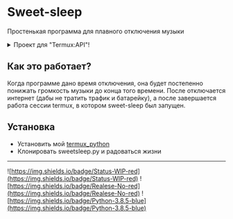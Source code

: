 # Sweet-sleep

Простенькая программа для плавного отключения музыки
<details>
<summary>Проект для "Termux:API"!</summary>
Это значит, что без Termux:API - это просто кусок безполезного кода
</details>

## Как это работает?

Когда программе дано время отключения, она будет постепенно понижать громкость музыки до конца того времени.
После отключается интернет (дабы не тратить трафик и батарейку), а после завершается работа сессии termux, в котором sweet-sleep был запущен.

## Установка

* Установить мой [termux_python](https://github.com/max-Z7/termux_python)
* Клонировать sweetsleep.py и радоваться жизни

---

![https://img.shields.io/badge/Status-WIP-red](https://img.shields.io/badge/Status-WIP-red) ![https://img.shields.io/badge/Realese-No-red](https://img.shields.io/badge/Realese-No-red) ![https://img.shields.io/badge/Python-3.8.5-blue](https://img.shields.io/badge/Python-3.8.5-blue)
